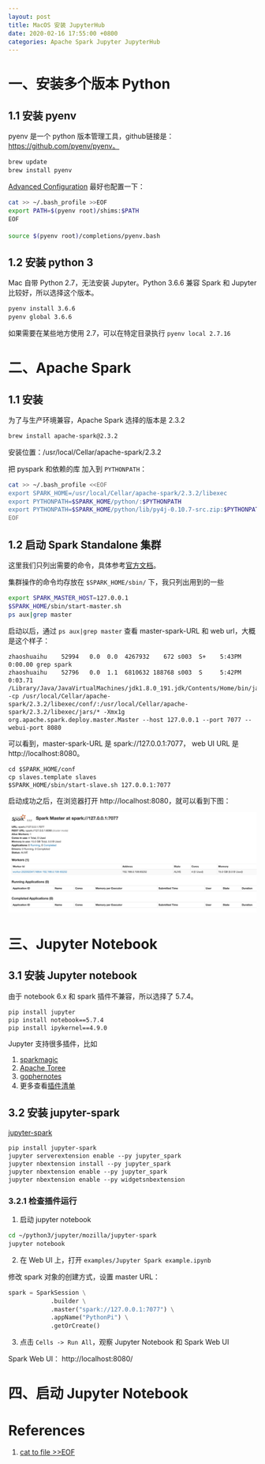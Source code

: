 ```yaml
---
layout: post
title: MacOS 安装 JupyterHub
date: 2020-02-16 17:55:00 +0800
categories: Apache Spark Jupyter JupyterHub
---
```


# 一、安装多个版本 Python

## 1.1 安装 pyenv

pyenv 是一个 python 版本管理工具，github链接是： https://github.com/pyenv/pyenv。


```bash
brew update
brew install pyenv
```

[Advanced Configuration](https://github.com/pyenv/pyenv#advanced-configuration) 最好也配置一下：

```bash
cat >> ~/.bash_profile >>EOF
export PATH=$(pyenv root)/shims:$PATH
EOF

source $(pyenv root)/completions/pyenv.bash
```

## 1.2 安装 python 3

Mac 自带 Python 2.7，无法安装 Jupyter。Python 3.6.6 兼容 Spark 和 Jupyter 比较好，所以选择这个版本。

```bash
pyenv install 3.6.6
pyenv global 3.6.6
```

如果需要在某些地方使用 2.7，可以在特定目录执行 `pyenv local 2.7.16`

# 二、Apache Spark

## 1.1 安装

为了与生产环境兼容，Apache Spark 选择的版本是 2.3.2

```bash
brew install apache-spark@2.3.2
```

安装位置：/usr/local/Cellar/apache-spark/2.3.2

把 pyspark 和依赖的库 加入到 `PYTHONPATH`：

```bash
cat >> ~/.bash_profile <<EOF
export SPARK_HOME=/usr/local/Cellar/apache-spark/2.3.2/libexec
export PYTHONPATH=$SPARK_HOME/python/:$PYTHONPATH
export PYTHONPATH=$SPARK_HOME/python/lib/py4j-0.10.7-src.zip:$PYTHONPATH
EOF
```

## 1.2 启动 Spark Standalone 集群

这里我们只列出需要的命令，具体参考[官方文档](https://spark.apache.org/docs/2.3.2/spark-standalone.html)。

集群操作的命令均存放在 `$SPARK_HOME/sbin/` 下，我只列出用到的一些

```bash
export SPARK_MASTER_HOST=127.0.0.1
$SPARK_HOME/sbin/start-master.sh
ps aux|grep master
```

启动以后，通过 `ps aux|grep master` 查看 master-spark-URL 和 web url，大概是这个样子：

```
zhaoshuaihu    52994   0.0  0.0  4267932    672 s003  S+    5:43PM   0:00.00 grep spark
zhaoshuaihu    52796   0.0  1.1  6810632 188768 s003  S     5:42PM   0:03.71 /Library/Java/JavaVirtualMachines/jdk1.8.0_191.jdk/Contents/Home/bin/java -cp /usr/local/Cellar/apache-spark/2.3.2/libexec/conf/:/usr/local/Cellar/apache-spark/2.3.2/libexec/jars/* -Xmx1g org.apache.spark.deploy.master.Master --host 127.0.0.1 --port 7077 --webui-port 8080
```

可以看到，master-spark-URL 是 spark://127.0.0.1:7077， web UI URL 是 http://localhost:8080。

```
cd $SPARK_HOME/conf
cp slaves.template slaves
$SPARK_HOME/sbin/start-slave.sh 127.0.0.1:7077
```

启动成功之后，在浏览器打开 http://localhost:8080，就可以看到下图：

![Spark Web UI](../assets/2020-02-04/spark_web_ui.jpg)

# 三、Jupyter Notebook

## 3.1 安装 Jupyter notebook

由于 notebook 6.x 和 spark 插件不兼容，所以选择了 5.7.4。

```
pip install jupyter
pip install notebook==5.7.4
pip install ipykernel==4.9.0
```

Jupyter 支持很多插件，比如 

1. [sparkmagic](https://github.com/jupyter-incubator/sparkmagic)
2. [Apache Toree](https://github.com/apache/incubator-toree)
3. [gophernotes](https://github.com/gopherdata/gophernotes)
4. 更多查看[插件清单](https://github.com/jupyter/jupyter/wiki/Jupyter-kernels)


## 3.2 安装 jupyter-spark

[jupyter-spark](https://github.com/mozilla/jupyter-spark)

```
pip install jupyter-spark
jupyter serverextension enable --py jupyter_spark
jupyter nbextension install --py jupyter_spark
jupyter nbextension enable --py jupyter_spark
jupyter nbextension enable --py widgetsnbextension
```

### 3.2.1 检查插件运行

1. 启动 jupyter notebook

```bash
cd ~/python3/jupyter/mozilla/jupyter-spark
jupyter notebook
```

2. 在 Web UI 上，打开 `examples/Jupyter Spark example.ipynb`

修改 spark 对象的创建方式，设置 master URL：

```python
spark = SparkSession \
            .builder \
            .master("spark://127.0.0.1:7077") \
            .appName("PythonPi") \
            .getOrCreate()
```

3. 点击 `Cells -> Run All`，观察 Jupyter Notebook 和 Spark Web UI

Spark Web UI： http://localhost:8080/

# 四、启动 Jupyter Notebook



# References

1. [cat to file >>EOF](https://stackoverflow.com/questions/2500436/how-does-cat-eof-work-in-bash)

